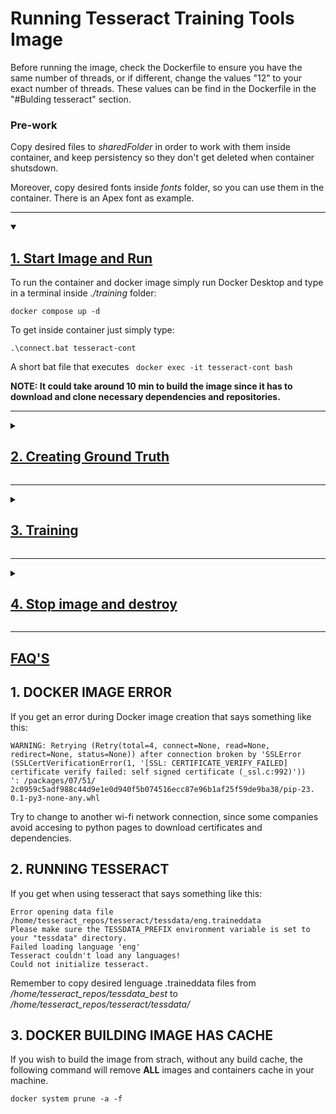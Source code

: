 # <b>Running Tesseract Training Tools Image</b>
Before running the image, check the Dockerfile to ensure you have the same number of threads, or if different, change the values "12" to your
exact number of threads. These values can be find in the Dockerfile in the "#Bulding tesseract" section.

### Pre-work 
Copy desired files to _sharedFolder_ in order to work with them inside container, and keep persistency so they don't get deleted when container shutsdown.

Moreover, copy desired fonts inside _fonts_ folder, so you can use them in the container. There is an Apex font as example.

***
<details open>
  <summary><h2><u>1. Start Image and Run</u></h2></summary>

  To run the container and docker image simply run Docker Desktop and type in a terminal inside _./training_ folder:

  ```
  docker compose up -d
  ```

  To get inside container just simply type:

  ```
  .\connect.bat tesseract-cont
  ```

  A short bat file that executes ``` docker exec -it tesseract-cont bash```


  **NOTE: It could take around 10 min to build the image since it has to download and clone necessary dependencies and repositories.**
</details>

<!--- 
It clones everything at the same time so you can check if has finished using ```git status```  inside each repo folder in tesseract_repos.

- <b>tesseract</b> should show next message:

  <font color="red">HEAD detached at</font> 5.2.0 

- <b>tesstrain</b> should show next message:

  <font color="red">HEAD detached at</font> 43ff100 

- <b>langdata_lstm</b> should show next message:

  On branch main. Your branch is up to date with 'origin/main'.

  nothing to commit, working tree clean

- <b>tessdata_best</b> should show next message:

  On branch main. Your branch is up to date with 'origin/main'.

  nothing to commit, working tree clean

Otherwise, wait until those messages show up.
--->
***

<details>
<summary><h2><u>2. Creating Ground Truth</u></summary>

Before training you'll have to create a database. The script ground_truth_exec.py inside _trainingFont_ is able to create a database from a plain text file, containing all characters from a certain lenguage. 

You can use also a custom file so the model is trained with your data. However make sure that your document has an extension like
[lenguage].training_text and there can not be empty lines. 

To launch the script  you need to specify, at least, a lenguage and font name, otherwise it won't work.

Type the following command:

```
python ground_truth_exec.py -l [lenguage] -f [fontName]
```

### Script Flags
Here a summary of all the flags available in the script.

| Flag |  Shortcut  | Description |
|-----------|-----------|-----------|
| --leanguage   | -l   | Lenguage you wish to train your font. Need to be recognized by tesseract.   |
| --fontname   | -f   | Font name registered in font file.|
| --directory   | -dir   | Custom directory where is stored custom text file to create ground truth.|
| --clear   | -cl   | Clear folder that stores ground truth. Need to specify also lenguage and font name.|
| --limit   | -lm   | Limit number of lines from custom text. If not specified, by default it would be 100. If the value is -1, it will be unlimited.|

Moreover, you can launch the script with ```--help``` to see the full list of flags.

**Note**: all lenguages recognized by tesseract: https://github.com/tesseract-ocr/langdata_lstm

</details>

***
<details>
<summary><h2><u>3. Training</u></summary></h2>

If you haven't placed your font inside _fonts_ folder before creating this image, copy it in mentioned folder so you can use it inside container.


In the container, copy custom font file inside _/usr/local/share/fonts_ and run the following command so the OS recognize the font.
```
fc-cache -f -v
```

Launch trainTess_exec.py script  inside _trainingFont_ folder with following syntax:

``` 
python trainTess_exec.py -l [lenguaje] -f [fontName] -it [num max training iterations]
```

For instance, to train the example font Apex with an english lenguage, it should look like this:

``` 
python trainTess_exec.py -l eng -f Apex -it 1000
```

### Script Flags
Here a summary of all the flags available in the script.

| Flag |  Shortcut  | Description |
|-----------|-----------|-----------|
| --leanguage   | -l   | Lenguage you wish to train your font. Need to be recognized by tesseract.   |
| --fontname   | -f   | Font name registered in font file.|
| --iterations   | -it   | Number of max iterations for training.|
| --clear   | -cl   | Clear folder that stores training data. Need to specify also lenguage and font name.|

Moreover, you can launch the script with ```--help``` to see the full list of flags.

**Note**: all lenguages recognized by tesseract: https://github.com/tesseract-ocr/langdata_lstm

**NOTE: The final trained model should be copied to _trainedModel_ folder inside _trainingFont_.**

<!---Copy desired lenguage traineddata to tesseract/tessdata/

Create ground-truth for desired custom font using python script.

Go to tesstrain and run with custom font and number of iterations (i.e we use Apex name font):

```
TESSDATA_PREFIX=../tesseract/tessdata make training MODEL_NAME=Apex START_MODEL=eng TESSDATA=../tesseract/tessdata MAX_ITERATIONS=100
```-->

If you get an error saying ***<span style="color:red;">bc: command not found</span>*** just run ```apt-get install bc``` and try again. 

### Testing Model

To test the model just follow the this command syntax in a terminal inside _tesstrain_ folder: 

```
tesseract [imagePath] [output]
```

For example:

```
tesseract data/Apex_data/Apex-ground-truth/eng/eng_1.tif stdout --tessdata-dir /home/tesseract_repos/tesstrain/data/Apex_data/Apex-eng-output --user-words /home/tesseract_repos/langdata_lstm/eng --psm 7 -l Apex --loglevel ALL
```

This command will extract the text from _eng_1.tif_ image and will print it in the terminal. It will use the trained data store in _Apex_data/Apex-eng-output_. 

If you wish to check all script options, you can run ```tesseract --help-extra``` in same folder, or check out its manual in https://github.com/tesseract-ocr/tesseract/blob/main/doc/tesseract.1.asc or https://muthu.co/all-tesseract-ocr-options/.

</details>

***

<details>
<summary><h2><u>4. Stop image and destroy</u></summary></h2>

Then to stop and delete container simply type:

```
docker compose down
```

If you wish to delete also the image, add ```--rmi 'all'``` to the command.

However if you just want to stop the container then run:

```
docker compose stop
```

And then, to run it again type:

```
docker compose start
```
</details>

***

## <u>FAQ'S</u>

## 1. DOCKER IMAGE ERROR
If you get an error during Docker image creation that says something like this:
```
WARNING: Retrying (Retry(total=4, connect=None, read=None, 
redirect=None, status=None)) after connection broken by 'SSLError
(SSLCertVerificationError(1, '[SSL: CERTIFICATE_VERIFY_FAILED] 
certificate verify failed: self signed certificate (_ssl.c:992)'))
': /packages/07/51/
2c0959c5adf988c44d9e1e0d940f5b074516ecc87e96b1af25f59de9ba38/pip-23.
0.1-py3-none-any.whl
``` 

Try to change to another wi-fi network connection, since some companies avoid accesing to python pages to download certificates and dependencies.

## 2. RUNNING TESSERACT 
If you get when using tesseract that says something like this:
```
Error opening data file /home/tesseract_repos/tesseract/tessdata/eng.traineddata
Please make sure the TESSDATA_PREFIX environment variable is set to your "tessdata" directory.
Failed loading language 'eng'
Tesseract couldn't load any languages!
Could not initialize tesseract.
```

Remember to copy desired lenguage .traineddata files from _/home/tesseract_repos/tessdata_best_ to _/home/tesseract_repos/tesseract/tessdata/_

## 3. DOCKER BUILDING IMAGE HAS CACHE 
If you wish to build the image from strach, without any build cache, the following command will remove **ALL** images and containers cache in your machine.

```
docker system prune -a -f
```

